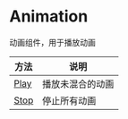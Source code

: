 # Animation

动画组件，用于播放动画

| 方法              | 说明             |
| ----------------- | ---------------- |
| [Play](./Play.md) | 播放未混合的动画 |
| [Stop](./Stop.md) | 停止所有动画     |